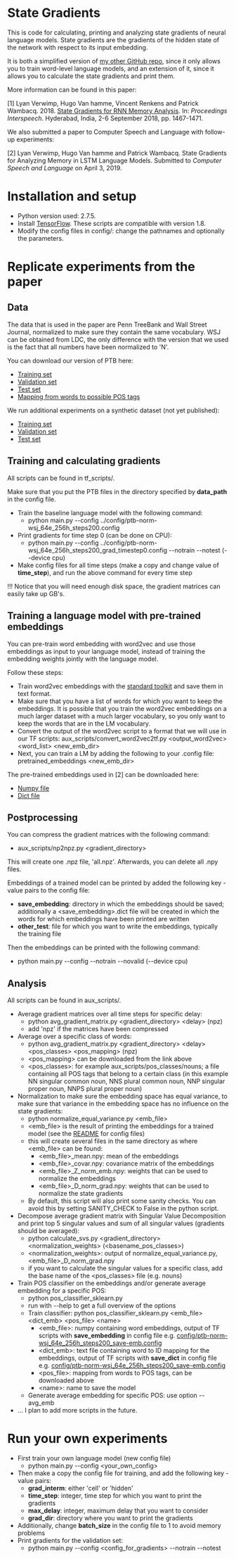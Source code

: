 # State Gradients

This is code for calculating, printing and analyzing state gradients of neural language models. State gradients are the gradients of the hidden state of the network with respect to its input embedding. 

It is both a simplified version of [my other GitHub repo](https://github.com/lverwimp/tf-lm/), since it only allows you to train word-level language models, and an extension of it, since it allows you to calculate the state gradients and print them. 

More information can be found in this paper:

[1] Lyan Verwimp, Hugo Van hamme, Vincent Renkens and Patrick Wambacq. 2018. [State Gradients for RNN Memory Analysis](https://www.researchgate.net/publication/325818651_State_Gradients_for_RNN_Memory_Analysis). In: *Proceedings Interspeech*. Hyderabad, India, 2-6 September 2018, pp. 1467-1471.

We also submitted a paper to Computer Speech and Language with follow-up experiments:

[2] Lyan Verwimp, Hugo Van hamme and Patrick Wambacq. State Gradients for Analyzing Memory in LSTM Language Models. Submitted to *Computer Speech and Language* on April 3, 2019.

# Installation and setup

* Python version used: 2.7.5. 
* Install [TensorFlow](https://www.tensorflow.org/versions/0.6.0/get_started/os_setup.html#download-and-setup). These scripts are compatible with version 1.8.
* Modify the config files in config/: change the pathnames and optionally the parameters.

# Replicate experiments from the paper

## Data

The data that is used in the paper are Penn TreeBank and Wall Street Journal, normalized to make sure they contain the same vocabulary. WSJ can be obtained from LDC, the only difference with the version that we used is the fact that all numbers have been normalized to 'N'.

You can download our version of PTB here:

* [Training set](http://homes.esat.kuleuven.be/~lverwimp/data_state_gradients/ptb_train.txt)
* [Validation set](http://homes.esat.kuleuven.be/~lverwimp/data_state_gradients/ptb_valid.txt)
* [Test set](http://homes.esat.kuleuven.be/~lverwimp/data_state_gradients/ptb_test.txt)
* [Mapping from words to possible POS tags](http://homes.esat.kuleuven.be/~lverwimp/data_state_gradients/ptb_words+pos.txt)

We run additional experiments on a synthetic dataset (not yet published):
  
* [Training set](http://homes.esat.kuleuven.be/~lverwimp/data_state_gradients/synth_train.txt)
* [Validation set](http://homes.esat.kuleuven.be/~lverwimp/data_state_gradients/synth_valid.txt)
* [Test set](http://homes.esat.kuleuven.be/~lverwimp/data_state_gradients/synth_test.txt)
    
## Training and calculating gradients

All scripts can be found in tf_scripts/.

Make sure that you put the PTB files in the directory specified by **data_path** in the config file.

* Train the baseline language model with the following command:
  * python main.py --config ../config/ptb-norm-wsj_64e_256h_steps200.config
* Print gradients for time step 0 (can be done on CPU):
  * python main.py --config ../config/ptb-norm-wsj_64e_256h_steps200_grad_timestep0.config --notrain --notest (--device cpu)
* Make config files for all time steps (make a copy and change value of **time_step**), and run the above command for every time step

!!! Notice that you will need enough disk space, the gradient matrices can easily take up GB's. 

## Training a language model with pre-trained embeddings

You can pre-train word embedding with word2vec and use those embeddings as input to your language model, instead of training the embedding weights jointly with the language model.

Follow these steps:

* Train word2vec embeddings with the [standard toolkit](https://code.google.com/archive/p/word2vec/) and save them in text format.
* Make sure that you have a list of words for which you want to keep the embeddings. It is possible that you train the word2vec embeddings on a much larger dataset with a much larger vocabulary, so you only want to keep the words that are in the LM vocabulary.
* Convert the output of the word2vec script to a format that we will use in our TF scripts:
aux_scripts/convert_word2vec2tf.py <output_word2vec> <word_list> <new_emb_dir>
* Next, you can train a LM by adding the following to your .config file:
pretrained_embeddings <new_emb_dir>

The pre-trained embeddings used in [2] can be downloaded here:

* [Numpy file](http://homes.esat.kuleuven.be/~lverwimp/data_state_gradients/cbow_wsj_all.npy)
* [Dict file](http://homes.esat.kuleuven.be/~lverwimp/data_state_gradients/cbow_wsj_dict)

## Postprocessing

You can compress the gradient matrices with the following command:
* aux_scripts/np2npz.py <gradient_directory>

This will create one .npz file, 'all.npz'. Afterwards, you can delete all .npy files.

Embeddings of a trained model can be printed by added the following key - value pairs to the config file:
* **save_embedding**: directory in which the embeddings should be saved; additionally a <save_embedding>.dict file will be created in which the words for which embeddings have been printed are written
* **other_test**: file for which you want to write the embeddings, typically the training file

Then the embeddings can be printed with the following command:
* python main.py --config <config> --notrain --novalid (--device cpu)

## Analysis

All scripts can be found in aux_scripts/.

* Average gradient matrices over all time steps for specific delay:
  * python avg_gradient_matrix.py \<gradient_directory\> \<delay\> (npz)
  * add 'npz' if the matrices have been compressed
* Average over a specific class of words:
  * python avg_gradient_matrix.py \<gradient_directory\> \<delay\> \<pos_classes\> \<pos_mapping\> (npz)
  * \<pos_mapping\> can be downloaded from the link above
  * \<pos_classes\>: for example aux_scripts/pos_classes/nouns; a file containing all POS tags that belong to a certain class (in this example NN singular common noun, NNS plural common noun, NNP singular proper noun, NNPS plural proper noun)
* Normalization to make sure the embedding space has equal variance, to make sure that variance in the embedding space has no influence on the state gradients:
  * python normalize_equal_variance.py \<emb_file\>
  * \<emb_file\> is the result of printing the embeddings for a trained model (see the [README](config/README.md) for config files)
  * this will create several files in the same directory as where \<emb_file\> can be found:
    * \<emb_file\>_mean.npy: mean of the embeddings
    * \<emb_file\>_covar.npy: covariance matrix of the embeddings
    * \<emb_file\>_Z_norm_emb.npy: weights that can be used to normalize the embeddings
    * \<emb_file\>_D_norm_grad.npy: weights that can be used to normalize the state gradients
  * By default, this script will also print some sanity checks. You can avoid this by setting SANITY_CHECK to False in the python script.
* Decompose average gradient matrix with Singular Value Decomposition and print top 5 singular values and sum of all singular values (gradients should be averaged):
  * python calculate_svs.py \<gradient_directory\> \<normalization_weights\> (\<basename_pos_classes\>)
  * \<normalization_weights\>: output of normalize_equal_variance.py, \<emb_file\>_D_norm_grad.npy
  * if you want to calculate the singular values for a specific class, add the base name of the \<pos_classes\> file (e.g. nouns)
* Train POS classifier on the embeddings and/or generate average embedding for a specific POS:
  * python pos_classifier_sklearn.py 
  * run with --help to get a full overview of the options
  * Train classifier: python pos_classifier_sklearn.py \<emb_file\> \<dict_emb\> \<pos_file\> \<name\>
    * \<emb_file\>: numpy containing word embeddings, output of TF scripts with **save_embedding** in config file e.g. [config/ptb-norm-wsj_64e_256h_steps200_save-emb.config](config/ptb-norm-wsj_64e_256h_steps200_save-emb.config)
    * \<dict_emb\>: text file containing word to ID mapping for the embeddings, output of TF scripts with **save_dict** in config file e.g. [config/ptb-norm-wsj_64e_256h_steps200_save-emb.config](config/ptb-norm-wsj_64e_256h_steps200_save-emb.config)
    * \<pos_file\>: mapping from words to POS tags, can be downloaded above
    * \<name\>: name to save the model
  * Generate average embedding for specific POS: use option --avg_emb
* ... I plan to add more scripts in the future.

# Run your own experiments

* First train your own language model (new config file)
  * python main.py --config \<your_own_config\>
* Then make a copy the config file for training, and add the following key - value pairs:
  * **grad_interm**: either 'cell' or 'hidden'
  * **time_step**: integer, time step for which you want to print the gradients
  * **max_delay**: integer, maximum delay that you want to consider
  * **grad_dir**: directory where you want to print the gradients
* Additionally, change **batch_size** in the config file to 1 to avoid memory problems
* Print gradients for the validation set:
  * python main.py --config \<config_for_gradients\> --notrain --notest

